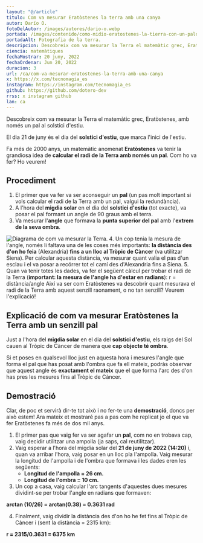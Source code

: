 ```yaml
---
layout: "@/article"
titulo: Com va mesurar Eratòstenes la terra amb una canya
autor: Darío O.
fotoDelAutor: /images/autores/dario-o.webp
portada: /images/contenido/como-midio-eratostenes-la-tierra-con-un-palo/portada.webp
portadaAlt: Fotografia de la terra.
descripcion: Descobreix com va mesurar la Terra el matemàtic grec, Eratòstenes, amb només un pal al solstici d'estiu.
ciencia: matemàtiques
fechaMostrar: 20 juny, 2022
fechaOrdenar: Jun 20, 2022
duracion: 3 
url: /ca/com-va-mesurar-eratostenes-la-terra-amb-una-canya
x: https://x.com/tecnomagia_es
instagram: https://instagram.com/tecnomagia_es
github: https://github.com/dotero-dev
rrss: x instagram github
lan: ca
---
```


Descobreix com va mesurar la Terra el matemàtic grec, Eratòstenes, amb només un pal al solstici d'estiu.

El dia 21 de juny és el dia del **solstici d'estiu**, que marca l'inici de l'estiu.

Fa més de 2000 anys, un matemàtic anomenat **Eratòstenes** va tenir la grandiosa idea de **calcular el radi de la Terra amb només un pal**. Com ho va fer? Ho veurem!

## Procediment

1. El primer que va fer va ser aconseguir un **pal** (un pas molt important si vols calcular el radi de la Terra amb un pal, valgui la redundància).
2. A l'hora del **migdia solar** en el dia del **solstici d'estiu** (tot exacte), va posar el pal formant un angle de 90 graus amb el terra.
3. Va mesurar l'**angle** que formava la **punta superior del pal** amb l'**extrem de la seva ombra**.

![Diagrama de com va mesurar la Terra.](/images/contenido/como-midio-eratostenes-la-tierra-con-un-palo/diagram.webp)
4. Un cop tenia la mesura de l'angle, només li faltava una de les coses més importants: **la distància des d'on ho feia** (Alexandria) **fins a un lloc al Tròpic de Càncer** (va utilitzar Siena). Per calcular aquesta distància, va mesurar quant valia el pas d'un esclau i el va posar a recórrer tot el camí des d'Alexandria fins a Siena.
5. Quan va tenir totes les dades, va fer el següent càlcul per trobar el radi de la Terra (**important: la mesura de l'angle ha d'estar en radians**):
   r = distància/angle
Així va ser com Eratòstenes va descobrir quant mesurava el radi de la Terra amb aquest senzill raonament, o no tan senzill? Veurem l'explicació!

## Explicació de com va mesurar Eratòstenes la Terra amb un senzill pal

Just a l'hora del **migdia solar** en el dia del **solstici d'estiu**, els raigs del Sol cauen al Tròpic de Càncer de manera que **cap objecte té ombra**.

Si et poses en qualsevol lloc just en aquesta hora i mesures l'angle que forma el pal que has posat amb l'ombra que fa ell mateix, podràs observar que aquest angle és **exactament el mateix** que el que forma l'arc des d'on has pres les mesures fins al Tròpic de Càncer.

## Demostració

Clar, de poc et servirà dir-te tot això i no fer-te una **demostració**, doncs per això estem! Ara mateix et mostraré pas a pas com he replicat jo el que va fer Eratòstenes fa més de dos mil anys.
1. El primer pas que vaig fer va ser agafar un **pal**, com no en trobava cap, vaig decidir utilitzar una ampolla (ja saps, cal reutilitzar).
2. Vaig esperar a l'hora del migdia solar del **21 de juny de 2022 (14:20)** i, quan va arribar l'hora, vaig posar en un lloc pla l'ampolla. Vaig mesurar la longitud de l'ampolla i de l'ombra que formava i les dades eren les següents:
    - **Longitud de l'ampolla = 26 cm.**
    - **Longitud de l'ombra = 10 cm.**
3. Un cop a casa, vaig calcular l'arc tangents d'aquestes dues mesures dividint-se per trobar l'angle en radians que formaven:

**arctan (10/26) = arctan(0.38) = 0.3631 rad**

4. Finalment, vaig dividir la distància des d'on ho he fet fins al Tròpic de Càncer i (sent la distància = 2315 km):

**r = 2315/0.3631 = 6375 km**
